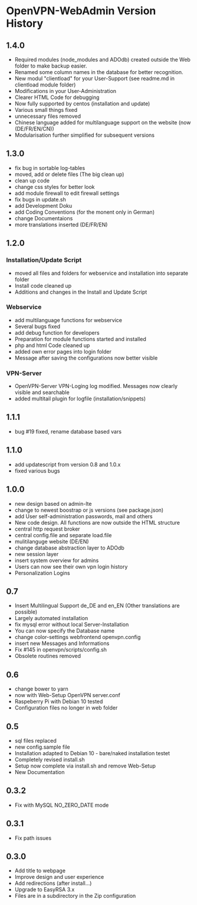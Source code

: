 # OpenVPN-WebAdmin Version History

## 1.4.0

- Required modules (node_modules and ADOdb) created outside the Web folder to make backup easier.
- Renamed some column names in the database for better recognition.
- New modul "clientload" for your User-Support (see readme.md in clientload module folder)
- Modifications in your User-Administration
- Clearer HTML Code for debugging
- Now fully supported by centos (installation and update)
- Various small things fixed
- unnecessary files removed
- Chinese language added for multilanguage support on the website (now (DE/FR/EN/CN))
- Modularisation further simplified for subsequent versions

## 1.3.0

- fix bug in sortable log-tables
- moved, add or delete files (The big clean up)
- clean up code
- change css styles for better look
- add module firewall to edit firewall settings
- fix bugs in update.sh
- add Development Doku
- add Coding Conventions (for the monent only in German)
- change Documentaions
- more translations inserted (DE/FR/EN)

## 1.2.0

### Installation/Update Script

- moved all files and folders for webservice and installation into separate folder
- Install code cleaned up
- Additions and changes in the Install and Update Script

### Webservice

- add multilanguage functions for webservice
- Several bugs fixed
- add debug function for developers
- Preparation for module functions started and installed
- php and html Code cleaned up
- added own error pages into login folder
- Message after saving the configurations now better visible

### VPN-Server

- OpenVPN-Server VPN-Loging log modified. Messages now clearly visible and searchable
- added multitail plugin for logfile (installation/snippets)

## 1.1.1

- bug #19 fixed, rename database based vars

## 1.1.0

- add updatescript from version 0.8 and 1.0.x
- fixed various bugs

## 1.0.0

- new design based on admin-lte
- change to newest boostrap or js versions (see package.json)
- add User self-administration passwords, mail and others
- New code design. All functions are now outside the HTML structure
- central http request broker
- central config.file and separate load.file
- mulitilanguge website (DE/EN)
- change database abstraction layer to ADOdb
- new session layer
- insert system overview for admins
- Users can now see their own vpn login history
- Personalization Logins

## 0.7

- Insert Multilingual Support de_DE and en_EN (Other translations are possible)
- Largely automated installation
- fix mysql error without local Server-Installation
- You can now specify the Database name
- change color-settings webfrontend openvpn.config
- insert new Messages and Informations
- Fix #145 in openvpn/scripts/config.sh
- Obsolete routines removed

## 0.6

- change bower to yarn
- now with Web-Setup OpenVPN server.conf
- Raspeberry Pi with Debian 10 tested
- Configuration files no longer in web folder

## 0.5

- sql files replaced
- new config.sample file
- Installation adapted to Debian 10 - bare/naked installation testet
- Completely revised install.sh
- Setup now complete via install.sh and remove Web-Setup
- New Documentation

## 0.3.2

- Fix with MySQL NO_ZERO_DATE mode

## 0.3.1

- Fix path issues

## 0.3.0

- Add title to webpage
- Improve design and user experience
- Add redirections (after install...)
- Upgrade to EasyRSA 3.x
- Files are in a subdirectory in the Zip configuration
